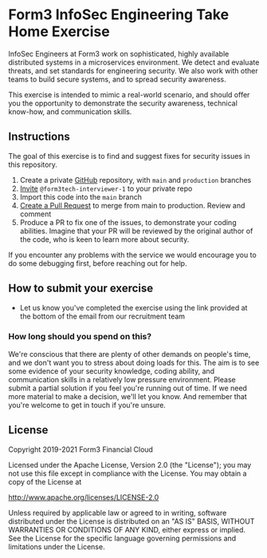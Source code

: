 # Form3 InfoSec Engineering Take Home Exercise

InfoSec Engineers at Form3 work on sophisticated, highly available distributed systems in a microservices environment. We detect and evaluate threats, and set standards for engineering security. We also work with other teams to build secure systems, and to spread security awareness.

This exercise is intended to mimic a real-world scenario, and should offer you the opportunity to demonstrate the security awareness, technical know-how, and communication skills.

## Instructions
The goal of this exercise is to find and suggest fixes for security issues in this repository.

1. Create a private [GitHub](https://help.github.com/en/articles/create-a-repo) repository, with `main` and `production` branches
1. [Invite](https://help.github.com/en/articles/inviting-collaborators-to-a-personal-repository) `@form3tech-interviewer-1` to your private repo
1. Import this code into the `main` branch
1. [Create a Pull Request](https://docs.github.com/en/github/collaborating-with-pull-requests/proposing-changes-to-your-work-with-pull-requests/creating-a-pull-request) to merge from main to production. Review and comment
1. Produce a PR to fix one of the issues, to demonstrate your coding abilities. Imagine that your PR will be reviewed by the original author of the code, who is keen to learn more about security.

If you encounter any problems with the service we would encourage you to do some debugging first, before reaching out for help.

## How to submit your exercise
- Let us know you've completed the exercise using the link provided at the bottom of the email from our recruitment team

### How long should you spend on this?
We're conscious that there are plenty of other demands on people's time, and we don't want you to stress about doing loads for this. The aim is to see some evidence of your security knowledge, coding ability, and communication skills in a relatively low pressure environment. Please submit a partial solution if you feel you're running out of time. If we need more material to make a decision, we'll let you know. And remember that you're welcome to get in touch if you're unsure.

## License
Copyright 2019-2021 Form3 Financial Cloud

Licensed under the Apache License, Version 2.0 (the "License"); you may not use this file except in compliance with the License.
You may obtain a copy of the License at

http://www.apache.org/licenses/LICENSE-2.0

Unless required by applicable law or agreed to in writing, software distributed under the License is distributed on an "AS IS" BASIS, WITHOUT WARRANTIES OR CONDITIONS OF ANY KIND, either express or implied. See the License for the specific language governing permissions and limitations under the License.
